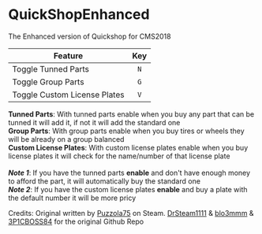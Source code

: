 # QuickShopEnhanced
The Enhanced version of Quickshop for CMS2018

| Feature                       |  Key  |
| ----------------------------- |:-----:|
| Toggle Tunned Parts           |  `N`  |
| Toggle Group Parts            |  `G`  |
| Toggle Custom License Plates  |  `V`  |

**Tunned Parts**: With tunned parts enable when you buy any part that can be tunned it will add it, if not it will add the standard one<br>
**Group Parts**: With group parts enable when you buy tires or wheels they will be already on a group balanced<br>
**Custom License Plates**: With custom license plates enable when you buy license plates it will check for the name/number of that license plate
<br><br>
**_Note 1_**: If you have the tunned parts **enable** and don't have enough money to afford the part, it will automatically buy the standard one<br>
**_Note 2_**: If you have the custom license plates **enable** and buy a plate with the default number it will be more pricy

Credits: Original written by [Puzzola75](https://steamcommunity.com/app/645630/discussions/1/1814296273125911667/) on Steam. [DrSteam1111](https://github.com/DrSteam1111/QuickShop) & [blo3mmm](https://github.com/blo3mmm) & [3P1CBOSS84](https://github.com/3P1CBOSS84/Quickshop-2.0) for the original Github Repo

